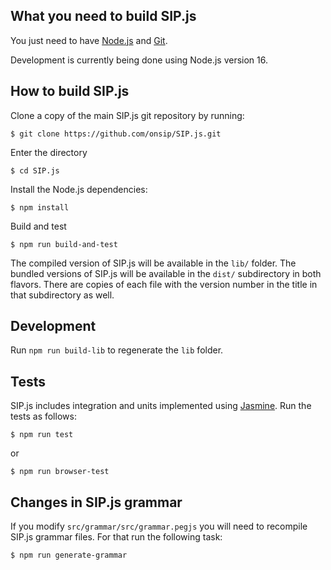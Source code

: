 ## What you need to build SIP.js

You just need to have [Node.js](http://nodejs.org/) and [Git](http://git-scm.com/).

Development is currently being done using Node.js version 16.

## How to build SIP.js

Clone a copy of the main SIP.js git repository by running:
```
$ git clone https://github.com/onsip/SIP.js.git
```

Enter the directory
```
$ cd SIP.js
```

Install the Node.js dependencies:
```
$ npm install
```

Build and test
```
$ npm run build-and-test
```

The compiled version of SIP.js will be available in the `lib/` folder. The bundled versions of SIP.js will be available in the `dist/` subdirectory in both flavors. There are copies of each file with the version number in the title in that subdirectory as well.

## Development 

Run `npm run build-lib` to regenerate the `lib` folder.

## Tests

SIP.js includes integration and units implemented using [Jasmine](https://jasmine.github.io/).
Run the tests as follows:
```
$ npm run test
```
or
```
$ npm run browser-test
```

## Changes in SIP.js grammar

If you modify `src/grammar/src/grammar.pegjs` you will need to recompile SIP.js grammar files.
For that run the following task:
```
$ npm run generate-grammar
```
